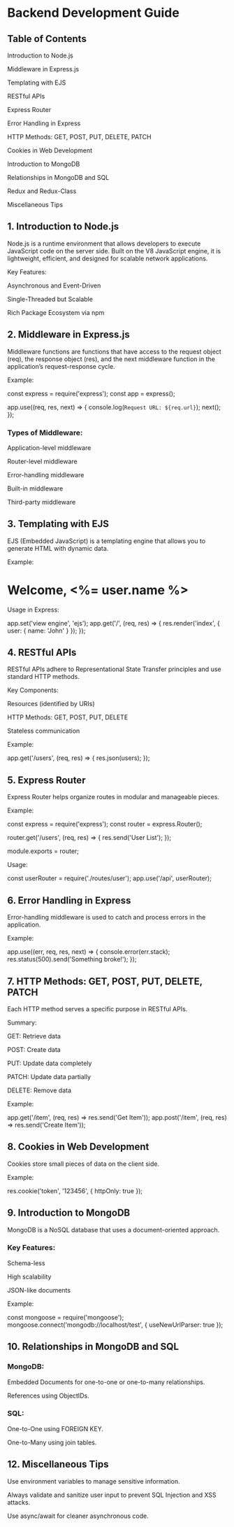 # Backend Development Guide

## Table of Contents
 Introduction to Node.js

Middleware in Express.js

Templating with EJS

RESTful APIs

Express Router

Error Handling in Express

HTTP Methods: GET, POST, PUT, DELETE, PATCH

Cookies in Web Development

Introduction to MongoDB

Relationships in MongoDB and SQL

Redux and Redux-Class

Miscellaneous Tips

## 1. Introduction to Node.js

Node.js is a runtime environment that allows developers to execute JavaScript code on the server side. Built on the V8 JavaScript engine, it is lightweight, efficient, and designed for scalable network applications.

Key Features:

Asynchronous and Event-Driven

Single-Threaded but Scalable

Rich Package Ecosystem via npm

## 2. Middleware in Express.js

Middleware functions are functions that have access to the request object (req), the response object (res), and the next middleware function in the application’s request-response cycle.

Example:

  const express = require('express');
  const app = express();
  
  app.use((req, res, next) => {
    console.log(`Request URL: ${req.url}`);
    next();
  });

### Types of Middleware:

Application-level middleware

Router-level middleware

Error-handling middleware

Built-in middleware

Third-party middleware

## 3. Templating with EJS

EJS (Embedded JavaScript) is a templating engine that allows you to generate HTML with dynamic data.

Example:

<h1>Welcome, <%= user.name %></h1>

Usage in Express:

app.set('view engine', 'ejs');
app.get('/', (req, res) => {
  res.render('index', { user: { name: 'John' } });
});

## 4. RESTful APIs

RESTful APIs adhere to Representational State Transfer principles and use standard HTTP methods.

Key Components:

Resources (identified by URIs)

HTTP Methods: GET, POST, PUT, DELETE

Stateless communication

Example:

app.get('/users', (req, res) => {
  res.json(users);
});

## 5. Express Router

Express Router helps organize routes in modular and manageable pieces.

Example:

const express = require('express');
const router = express.Router();

router.get('/users', (req, res) => {
  res.send('User List');
});

module.exports = router;

Usage:

const userRouter = require('./routes/user');
app.use('/api', userRouter);

## 6. Error Handling in Express

Error-handling middleware is used to catch and process errors in the application.

Example:

app.use((err, req, res, next) => {
  console.error(err.stack);
  res.status(500).send('Something broke!');
});

## 7. HTTP Methods: GET, POST, PUT, DELETE, PATCH

Each HTTP method serves a specific purpose in RESTful APIs.

Summary:

GET: Retrieve data

POST: Create data

PUT: Update data completely

PATCH: Update data partially

DELETE: Remove data

Example:

app.get('/item', (req, res) => res.send('Get Item'));
app.post('/item', (req, res) => res.send('Create Item'));

## 8. Cookies in Web Development

Cookies store small pieces of data on the client side.

Example:

res.cookie('token', '123456', { httpOnly: true });

## 9. Introduction to MongoDB

MongoDB is a NoSQL database that uses a document-oriented approach.

 ### Key Features:

Schema-less

High scalability

JSON-like documents

Example:

const mongoose = require('mongoose');
mongoose.connect('mongodb://localhost/test', { useNewUrlParser: true });

## 10. Relationships in MongoDB and SQL

 ### MongoDB:

Embedded Documents for one-to-one or one-to-many relationships.

References using ObjectIDs.

### SQL:

One-to-One using FOREIGN KEY.

One-to-Many using join tables.

## 12. Miscellaneous Tips

Use environment variables to manage sensitive information.

Always validate and sanitize user input to prevent SQL Injection and XSS attacks.

Use async/await for cleaner asynchronous code.

